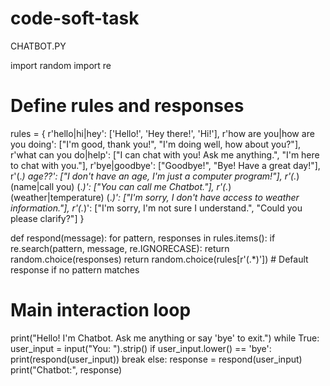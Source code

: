 # code-soft-task
CHATBOT.PY

import random
import re

# Define rules and responses
rules = {
    r'hello|hi|hey': ['Hello!', 'Hey there!', 'Hi!'],
    r'how are you|how are you doing': ["I'm good, thank you!", "I'm doing well, how about you?"],
    r'what can you do|help': ["I can chat with you! Ask me anything.", "I'm here to chat with you."],
    r'bye|goodbye': ["Goodbye!", "Bye! Have a great day!"],
    r'(.*) age\??': ["I don't have an age, I'm just a computer program!"],
    r'(.*) (name|call you) (.*)': ["You can call me Chatbot."],
    r'(.*) (weather|temperature) (.*)': ["I'm sorry, I don't have access to weather information."],
    r'(.*)': ["I'm sorry, I'm not sure I understand.", "Could you please clarify?"]
}

def respond(message):
    for pattern, responses in rules.items():
        if re.search(pattern, message, re.IGNORECASE):
            return random.choice(responses)
    return random.choice(rules[r'(.*)'])  # Default response if no pattern matches

# Main interaction loop
print("Hello! I'm Chatbot. Ask me anything or say 'bye' to exit.")
while True:
    user_input = input("You: ").strip()
    if user_input.lower() == 'bye':
        print(respond(user_input))
        break
    else:
        response = respond(user_input)
        print("Chatbot:", response)
